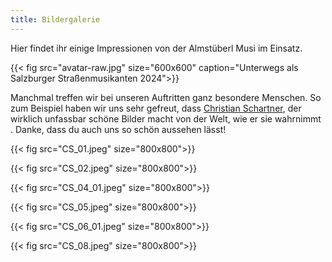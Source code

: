 ```yaml
---
title: Bildergalerie
---
```

Hier findet ihr einige Impressionen von der Almstüberl Musi im Einsatz.

{{< fig src="avatar-raw.jpg" size="600x600" caption="Unterwegs als Salzburger Straßenmusikanten 2024">}}

Manchmal treffen wir bei unseren Auftritten ganz besondere Menschen. So zum Beispiel haben wir uns sehr gefreut, dass [Christian Schartner](http://www.christian-schartner.at/), der wirklich unfassbar schöne Bilder macht von der Welt, wie er sie wahrnimmt . Danke, dass du auch uns so schön aussehen lässt!

{{< fig src="CS_01.jpeg" size="800x800">}}

{{< fig src="CS_02.jpeg" size="800x800">}}

{{< fig src="CS_04_01.jpeg" size="800x800">}}

{{< fig src="CS_05.jpeg" size="800x800">}}

{{< fig src="CS_06_01.jpeg" size="800x800">}}

{{< fig src="CS_08.jpeg" size="800x800">}}

<!-- ... und noch ein paar Eindrücke -- von uns selbst gemacht 📸 -->
